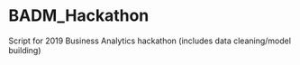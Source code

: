 # BADM_Hackathon
Script for 2019 Business Analytics hackathon (includes data cleaning/model building)
